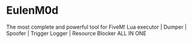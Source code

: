 # EulenM0d
The most complete and powerful tool for FiveM! Lua executor | Dumper | Spoofer | Trigger Logger | Resource Blocker ALL IN ONE

